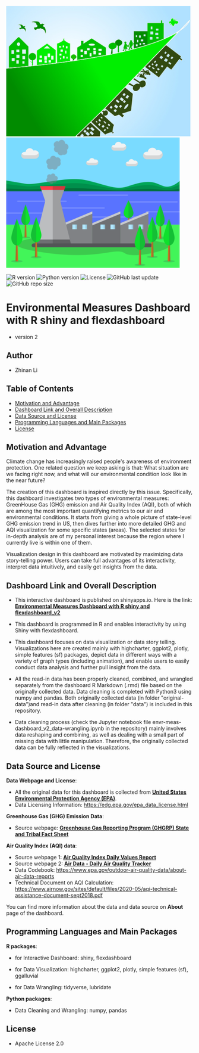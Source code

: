 <img src="environmental-awareness.jpg" height="350"/> <img src="factory.png" height="350"/>

![R version](https://img.shields.io/badge/R%20version-4.1.2-brightgreen)
![Python version](https://img.shields.io/badge/Python%20version-3.10.2-brightgreen)
![License](https://img.shields.io/badge/license-Apache-blue)
![GitHub last update](https://img.shields.io/github/last-commit/ZNL0504/Envr-meas-shiny-flexdashboard_v2)
![GitHub repo size](https://img.shields.io/github/repo-size/ZNL0504/Envr-meas-shiny-flexdashboard_v2)

# Environmental Measures Dashboard with R shiny and flexdashboard

- version 2

## Author

- Zhinan Li

## Table of Contents

- [Motivation and Advantage](#motivation-and-advantage)
- [Dashboard Link and Overall Description](#dashboard-link-and-overall-description)
- [Data Source and License](#data-source-and-license)
- [Programming Languages and Main Packages](#programming-languages-and-main-packages)
- [License](#license)

## Motivation and Advantage

Climate change has increasingly raised people's awareness of environment protection. One related question we keep asking is that: What situation are we facing right now, and what will our environmental condition look like in the near future?  

The creation of this dashboard is inspired directly by this issue. Specifically, this dashboard investigates two types of environmental measures: GreenHouse Gas (GHG) emission and Air Quality Index (AQI), both of which are among the most important quantifying metrics to our air and environmental conditions. It starts from giving a whole picture of state-level GHG emission trend in US, then dives further into more detailed GHG and AQI visualization for some specific states (areas). The selected states for in-depth analysis are of my personal interest because the region where I currently live is within one of them.

Visualization design in this dashboard are motivated by maximizing data story-telling power. Users can take full advantages of its interactivity, interpret data intuitively, and easily get insights from the data. 


## Dashboard Link and Overall Description

- This interactive dashboard is published on shinyapps.io. Here is the link:
 [**Environmental Measures Dashboard with R shiny and flexdashboard_v2**](https://qgqi6j-zhinan-li.shinyapps.io/environmental-measures-dashboard_v2/)
- This dashboard is programmed in R and enables interactivity by using Shiny with flexdashboard.

- This dashboard focuses on data visualization or data story telling. Visualizations here are created mainly with highcharter, ggplot2, plotly, simple features (sf) packages, depict data in different ways with a variety of graph types (including animation), and enable users to easily conduct data analysis and further pull insight from the data.
- All the read-in data has been properly cleaned, combined, and wrangled separately from the dashboard R Markdown (.rmd) file based on the originally collected data. Data cleaning is completed with Python3 using numpy and pandas. Both originally collected data (in folder "original-data")and read-in data after cleaning (in folder "data") is included in this repository.
- Data cleaning process (check the Jupyter notebook file envr-meas-dashboard_v2_data-wrangling.ipynb in the repository) mainly involves data reshaping and combining, as well as dealing with a small part of missing data with little manipulation. Therefore, the originally collected data can be fully reflected in the visualizations.


## Data Source and License

**Data Webpage and License**:

- All the original data for this dashboard is collected from [**United States Environmental Protection Agency (EPA)**](https://www.epa.gov).
- Data Licensing Information: https://edg.epa.gov/epa_data_license.html

**Greenhouse Gas (GHG) Emission Data**:

- Source webpage: [**Greenhouse Gas Reporting Program (GHGRP) State and Tribal Fact Sheet**](https://www.epa.gov/ghgreporting/ghgrp-state-and-tribal-fact-sheet)

**Air Quality Index (AQI) data**:

- Source webpage 1: [**Air Quality Index Daily Values Report**](https://www.epa.gov/outdoor-air-quality-data/air-quality-index-daily-values-report)
- Source webpage 2: [**Air Data - Daily Air Quality Tracker**](https://www.epa.gov/outdoor-air-quality-data/air-data-daily-air-quality-tracker)
- Data Codebook: https://www.epa.gov/outdoor-air-quality-data/about-air-data-reports
- Technical Document on AQI Calculation: https://www.airnow.gov/sites/default/files/2020-05/aqi-technical-assistance-document-sept2018.pdf

You can find more information about the data and data source on **About** page of the dashboard.

## Programming Languages and Main Packages

**R packages**: 

- for Interactive Dashboard: shiny, flexdashboard

- for Data Visualization: highcharter, ggplot2, plotly, simple features (sf), ggalluvial

- for Data Wrangling: tidyverse, lubridate

**Python packages**:

- Data Cleaning and Wrangling: numpy, pandas

## License

- Apache License 2.0


